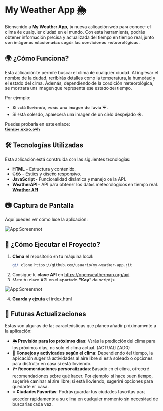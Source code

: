 # My Weather App 🌦️
Bienvenido a **My Weather App**, tu nueva aplicación web para conocer el clima de cualquier ciudad en el mundo. Con esta herramienta, podrás obtener información precisa y actualizada del tiempo en tiempo real, junto con imágenes relacionadas según las condiciones meteorológicas.

## 🌍 ¿Cómo Funciona?
Esta aplicación te permite buscar el clima de cualquier ciudad. Al ingresar el nombre de la ciudad, recibirás detalles como la temperatura, la humedad y el estado del clima. Además, dependiendo de la condición meteorológica, se mostrará una imagen que representa ese estado del tiempo.

Por ejemplo:  
- Si está lloviendo, verás una imagen de lluvia ☔.  
- Si está soleado, aparecerá una imagen de un cielo despejado ☀️.

Puedes probarla en este enlace:  
[**tiempo.exxo.ovh**](https://tiempo.exxo.ovh/)

## 🛠️ Tecnologías Utilizadas
Esta aplicación está construida con las siguientes tecnologías:
- **HTML** - Estructura y contenido.
- **CSS** - Estilos y diseño responsivo.
- **JavaScript** - Funcionalidad dinámica y manejo de la API.
- **WeatherAPI** - API para obtener los datos meteorológicos en tiempo real. [**Weather API**](https://openweathermap.org/api)

## 📷 Captura de Pantalla
Aquí puedes ver cómo luce la aplicación:

![App Screenshot](https://github.com/user-attachments/assets/b3c0e0fa-2a99-487c-b6fb-acc738c31f48)

## 🚀 ¿Cómo Ejecutar el Proyecto?
1. **Clona** el repositorio en tu máquina local:
   ```bash
   git clone https://github.com/usuario/my-weather-app.git
2. Consigue tu **clave API** en https://openweathermap.org/api
3. Mete tu clave API en el apartado **"Key"** de script.js
   
![App Screenshot](https://github.com/user-attachments/assets/96dd0530-0d26-497c-b438-b1aa91e8114d)

4. **Guarda y ejcuta** el index.html

## 🚧 Futuras Actualizaciones
Estas son algunas de las características que planeo añadir próximamente a la aplicación:

- 🌦️ **Previsión para los próximos días**: Verás la predicción del clima para los próximos días, no solo el clima actual. (ACTUALIZADO)
- 🌈 **Consejos y actividades según el clima**: Dependiendo del tiempo, la aplicación sugerirá actividades al aire libre si está soleado o opciones para disfrutar en casa si está lloviendo.
- 🏞️ **Recomendaciones personalizadas**: Basado en el clima, ofreceré recomendaciones sobre qué hacer. Por ejemplo, si hace buen tiempo, sugeriré caminar al aire libre; si está lloviendo, sugeriré opciones para quedarte en casa.
- ⭐ **Ciudades Favoritas**: Podrás guardar tus ciudades favoritas para acceder rápidamente a su clima en cualquier momento sin necesidad de buscarlas cada vez.

